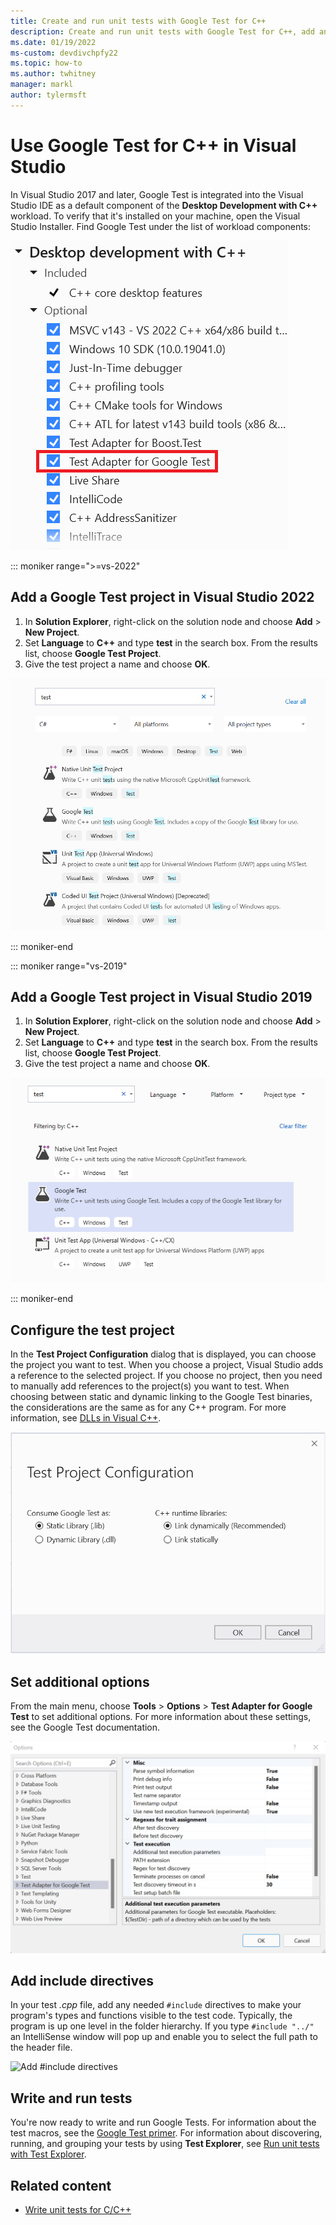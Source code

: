 ```yaml
---
title: Create and run unit tests with Google Test for C++
description: Create and run unit tests with Google Test for C++, add and configure the test project, set additional options, and add include directives.
ms.date: 01/19/2022
ms-custom: devdivchpfy22
ms.topic: how-to
ms.author: twhitney
manager: markl
author: tylermsft
---
```

# Use Google Test for C++ in Visual Studio


In Visual Studio 2017 and later, Google Test is integrated into the Visual Studio IDE as a default component of the **Desktop Development with C++** workload. To verify that it's installed on your machine, open the Visual Studio Installer. Find Google Test under the list of workload components:

![Install Google Test](media/vs-2022/cpp-google-component.png)

::: moniker range=">=vs-2022"

## Add a Google Test project in Visual Studio 2022

1. In **Solution Explorer**, right-click on the solution node and choose **Add** > **New Project**.
2. Set **Language** to **C++** and type **test** in the search box. From the results list, choose **Google Test Project**.
3. Give the test project a name and choose **OK**.

![New Google Test Project](media/vs-2022/cpp-gtest-new-project.png)

::: moniker-end

::: moniker range="vs-2019"

## Add a Google Test project in Visual Studio 2019

1. In **Solution Explorer**, right-click on the solution node and choose **Add** > **New Project**.
2. Set **Language** to **C++** and type **test** in the search box. From the results list, choose **Google Test Project**.
3. Give the test project a name and choose **OK**.

![New Google Test Project](media/vs-2019/cpp-gtest-new-project-vs2019.png)

::: moniker-end

## Configure the test project

In the **Test Project Configuration** dialog that is displayed, you can choose the project you want to test. When you choose a project, Visual Studio adds a reference to the selected project. If you choose no project, then you need to manually add references to the project(s) you want to test. When choosing between static and dynamic linking to the Google Test binaries, the considerations are the same as for any C++ program. For more information, see [DLLs in Visual C++](/cpp/build/dlls-in-visual-cpp).

![Configure Google Test Project](media/vs-2022/cpp-gtest-config.png)

## Set additional options

From the main menu, choose **Tools** > **Options** > **Test Adapter for Google Test** to set additional options. For more information about these settings, see the Google Test documentation.

![Google Test Project settings](media/vs-2022/cpp-gtest-settings.png)

## Add include directives

In your test *.cpp* file, add any needed `#include` directives to make your program's types and functions visible to the test code. Typically, the program is up one level in the folder hierarchy. If you type `#include "../"` an IntelliSense window will pop up and enable you to select the full path to the header file.

![Add #include directives](media/cpp-gtest-includes.png)

## Write and run tests

You're now ready to write and run Google Tests. For information about the test macros, see the [Google Test primer](https://github.com/google/googletest/blob/master/docs/primer.md). For information about discovering, running, and grouping your tests by using **Test Explorer**, see [Run unit tests with Test Explorer](run-unit-tests-with-test-explorer.md).

## Related content

- [Write unit tests for C/C++](writing-unit-tests-for-c-cpp.md)
